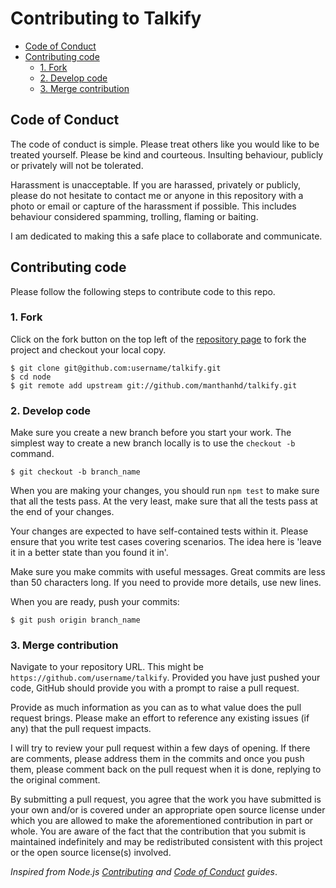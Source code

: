 # Contributing to Talkify

<!-- vim-markdown-toc GFM -->
* [Code of Conduct](#code-of-conduct)
* [Contributing code](#contributing-code)
	* [1. Fork](#1.-fork)
	* [2. Develop code](#2.-develop-code)
	* [3. Merge contribution](#3.-merge-contribution)

<!-- vim-markdown-toc -->

## Code of Conduct

The code of conduct is simple. Please treat others like you would like to be treated yourself. Please be kind and courteous. Insulting behaviour, publicly or privately will not be tolerated. 

Harassment is unacceptable. If you are harassed, privately or publicly, please do not hesitate to contact me or anyone in this repository with a photo or email or capture of the harassment if possible. This includes behaviour considered spamming, trolling, flaming or baiting.

I am dedicated to making this a safe place to collaborate and communicate.

## Contributing code

Please follow the following steps to contribute code to this repo.

### 1. Fork

Click on the fork button on the top left of the [repository page](https://github.com/manthanhd/talkify) to fork the project and checkout your local copy.

```
$ git clone git@github.com:username/talkify.git
$ cd node
$ git remote add upstream git://github.com/manthanhd/talkify.git
```

### 2. Develop code

Make sure you create a new branch before you start your work. The simplest way to create a new branch locally is to use the `checkout -b` command.

```
$ git checkout -b branch_name
```

When you are making your changes, you should run `npm test` to make sure that all the tests pass. At the very least, make sure that all the tests pass at the end of your changes.

Your changes are expected to have self-contained tests within it. Please ensure that you write test cases covering scenarios. The idea here is 'leave it in a better state than you found it in'.

Make sure you make commits with useful messages. Great commits are less than 50 characters long. If you need to provide more details, use new lines.

When you are ready, push your commits:

```
$ git push origin branch_name
```


### 3. Merge contribution

Navigate to your repository URL. This might be ` https://github.com/username/talkify`. Provided you have just pushed your code, GitHub should provide you with a prompt to raise a pull request. 

Provide as much information as you can as to what value does the pull request brings. Please make an effort to reference any existing issues (if any) that the pull request impacts.

I will try to review your pull request within a few days of opening. If there are comments, please address them in the commits and once you push them, please comment back on the pull request when it is done, replying to the original comment.

By submitting a pull request, you agree that the work you have submitted is your own and/or is covered under an appropriate open source license under which you are allowed to make the aforementioned contribution in part or whole. You are aware of the fact that the contribution that you submit is maintained indefinitely and may be redistributed consistent with this project or the open source license(s) involved.

*Inspired from Node.js [Contributing](https://github.com/nodejs/node/blob/a4d396d85874046ffe6647ecb953fd78e16bcba3/CONTRIBUTING.md) and [Code of Conduct](https://raw.githubusercontent.com/nodejs/node/fcf7696bc1b64c61a6263d1f13f2af8501dbd207/CODE_OF_CONDUCT.md) guides*.
